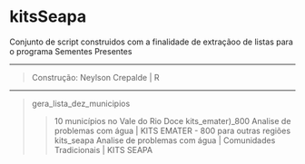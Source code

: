 # kitsSeapa
Conjunto de script construidos com a finalidade de extraçãoo de listas para o programa Sementes Presentes
 
_____________________________________________________________________________
> Construção: Neylson Crepalde | R
_____________________________________________________________________________
> gera_lista_dez_municipios
>> 10 municípios no Vale do Rio Doce
>kits_emater)_800
>> Analise de problemas com água | KITS EMATER - 800 para outras regiões
> kits_seapa
>> Analise de problemas com água | Comunidades Tradicionais | KITS SEAPA

